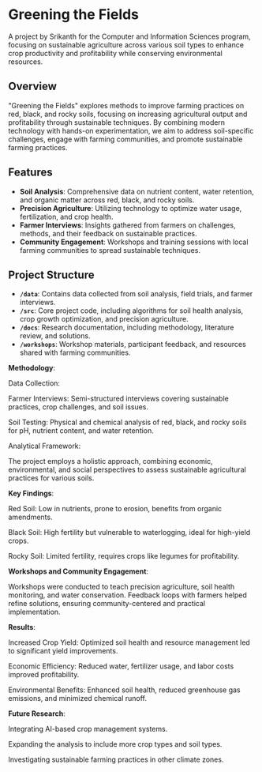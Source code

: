 # Greening the Fields

A project by Srikanth for the Computer and Information Sciences program, focusing on sustainable agriculture across various soil types to enhance crop productivity and profitability while conserving environmental resources.

## Overview

"Greening the Fields" explores methods to improve farming practices on red, black, and rocky soils, focusing on increasing agricultural output and profitability through sustainable techniques. By combining modern technology with hands-on experimentation, we aim to address soil-specific challenges, engage with farming communities, and promote sustainable farming practices.

## Features

- **Soil Analysis**: Comprehensive data on nutrient content, water retention, and organic matter across red, black, and rocky soils.
- **Precision Agriculture**: Utilizing technology to optimize water usage, fertilization, and crop health.
- **Farmer Interviews**: Insights gathered from farmers on challenges, methods, and their feedback on sustainable practices.
- **Community Engagement**: Workshops and training sessions with local farming communities to spread sustainable techniques.

## Project Structure

- **`/data`**: Contains data collected from soil analysis, field trials, and farmer interviews.
- **`/src`**: Core project code, including algorithms for soil health analysis, crop growth optimization, and precision agriculture.
- **`/docs`**: Research documentation, including methodology, literature review, and solutions.
- **`/workshops`**: Workshop materials, participant feedback, and resources shared with farming communities.

**Methodology**:

Data Collection:

Farmer Interviews: Semi-structured interviews covering sustainable practices, crop challenges, and soil issues.

Soil Testing: Physical and chemical analysis of red, black, and rocky soils for pH, nutrient content, and water retention.

Analytical Framework:

The project employs a holistic approach, combining economic, environmental, and social perspectives to assess sustainable agricultural practices for various soils.

**Key Findings**:

Red Soil: Low in nutrients, prone to erosion, benefits from organic amendments.

Black Soil: High fertility but vulnerable to waterlogging, ideal for high-yield crops.

Rocky Soil: Limited fertility, requires crops like legumes for profitability.

**Workshops and Community Engagement**:

Workshops were conducted to teach precision agriculture, soil health monitoring, and water conservation. Feedback loops with farmers helped refine solutions, ensuring community-centered and practical implementation.

**Results**:

Increased Crop Yield: Optimized soil health and resource management led to significant yield improvements.

Economic Efficiency: Reduced water, fertilizer usage, and labor costs improved profitability.

Environmental Benefits: Enhanced soil health, reduced greenhouse gas emissions, and minimized chemical runoff.

**Future Research**:

Integrating AI-based crop management systems.

Expanding the analysis to include more crop types and soil types.

Investigating sustainable farming practices in other climate zones.
